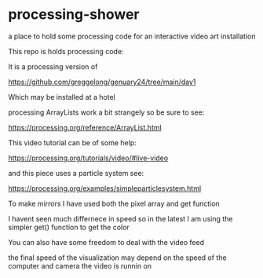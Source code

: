 # processing-shower
a place to hold some processing code for an interactive video art installation

This repo is holds processing code:

It is a processing version of 

https://github.com/greggelong/genuary24/tree/main/day1

Which may be installed at a hotel

processing ArrayLists work a bit strangely so be sure to see:

https://processing.org/reference/ArrayList.html

This video tutorial can be of some help:

https://processing.org/tutorials/video/#live-video

and this piece uses a particle system see:

https://processing.org/examples/simpleparticlesystem.html

To make mirrors I have used both the pixel array and get function

I havent seen much differnece in speed so in the latest I am using the simpler get() function to get the color

You can also have some freedom to deal with the video feed

the final speed of the visualization may depend on the speed of the computer and camera the video is runnin on
